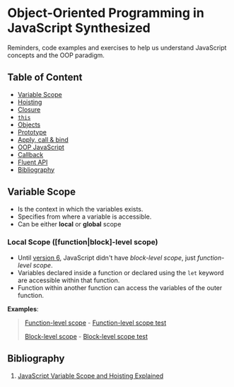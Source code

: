 # Object-Oriented Programming in JavaScript Synthesized

Reminders, code examples and exercises to help us understand JavaScript concepts and the OOP paradigm.

## Table of Content

- [Variable Scope](#variable-scope)
- [Hoisting]()
- [Closure]()
- [`this`]()
- [Objects]()
- [Prototype]()
- [Apply, call & bind]()
- [OOP JavaScript]()
- [Callback]()
- [Fluent API]()
- [Bibliography](#bibliography)

## Variable Scope

- Is the context in which the variables exists.
- Specifies from where a variable is accessible.
- Can be either **local** or **global** scope

### Local Scope ([function|block]-level scope)

- Until [version 6](), JavaScript didn't have *block-level scope*, just *function-level scope*.
- Variables declared inside a function or declared using the `let` keyword are accessible within that function.
- Function within another function can access the variables of the outer function.

**Examples**:

> [Function-level scope](source/variable-scope/function-level-scope.js) - [Function-level scope test](source/test/variable-scope/function-level-scope.js)
>
> [Block-level scope]() - [Block-level scope test]()

## Bibliography

1. [JavaScript Variable Scope and Hoisting Explained](http://javascriptissexy.com/javascript-variable-scope-and-hoisting-explained/)
